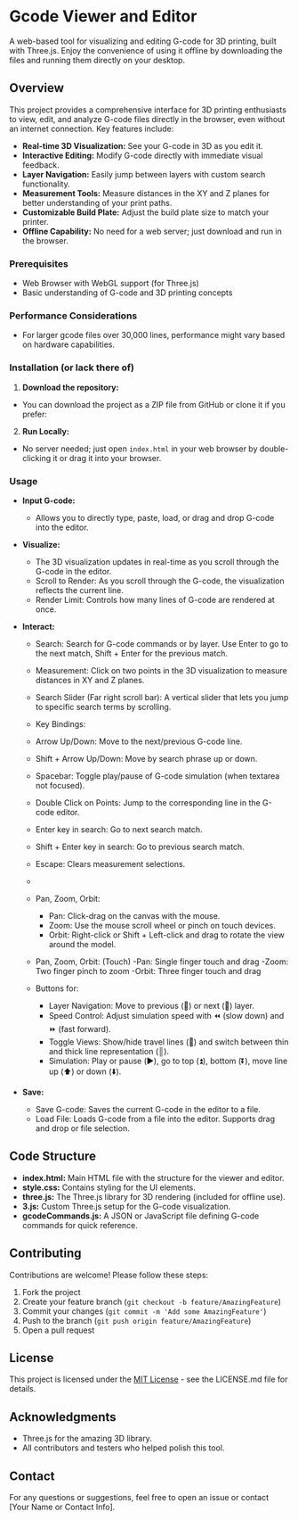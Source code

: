 # Gcode Viewer and Editor

A web-based tool for visualizing and editing G-code for 3D printing, built with Three.js. Enjoy the convenience of using it offline by downloading the files and running them directly on your desktop.

## Overview

This project provides a comprehensive interface for 3D printing enthusiasts to view, edit, and analyze G-code files directly in the browser, even without an internet connection. Key features include:

  - **Real-time 3D Visualization:** See your G-code in 3D as you edit it.
  - **Interactive Editing:** Modify G-code directly with immediate visual feedback.
  - **Layer Navigation:** Easily jump between layers with custom search functionality.
  - **Measurement Tools:** Measure distances in the XY and Z planes for better understanding of your print paths.
  - **Customizable Build Plate:** Adjust the build plate size to match your printer.
  - **Offline Capability:** No need for a web server; just download and run in the browser.


### Prerequisites

  - Web Browser with WebGL support (for Three.js)
  - Basic understanding of G-code and 3D printing concepts

### Performance Considerations

 - For larger gcode files over 30,000 lines, performance might vary based on hardware capabilities. 

### Installation (or lack there of)

1. **Download the repository:**
- You can download the project as a ZIP file from GitHub or clone it if you prefer:
     
2. **Run Locally:**
- No server needed; just open `index.html` in your web browser by double-clicking it or drag it into your browser.

### Usage

- **Input G-code:** 
  - Allows you to directly type, paste, load, or drag and drop G-code into the editor.

- **Visualize:** 
  - The 3D visualization updates in real-time as you scroll through the G-code in the editor.
  - Scroll to Render: As you scroll through the G-code, the visualization reflects the current line.
  - Render Limit: Controls how many lines of G-code are rendered at once.

- **Interact:** 
  - Search: Search for G-code commands or by layer. Use Enter to go to the next match, Shift + Enter for the previous match.
  - Measurement: Click on two points in the 3D visualization to measure distances in XY and Z planes.
  - Search Slider (Far right scroll bar): A vertical slider that lets you jump to specific search terms by scrolling.

   - Key Bindings:
    - Arrow Up/Down: Move to the next/previous G-code line.
    - Shift + Arrow Up/Down: Move by search phrase up or down.
    - Spacebar: Toggle play/pause of G-code simulation (when textarea not focused).
    - Double Click on Points: Jump to the corresponding line in the G-code editor.
    - Enter key in search: Go to next search match.
    - Shift + Enter key in search: Go to previous search match.
    - Escape: Clears measurement selections.
    - 
  - Pan, Zoom, Orbit:
    - Pan: Click-drag on the canvas with the mouse.
    - Zoom: Use the mouse scroll wheel or pinch on touch devices.
    - Orbit: Right-click or Shift + Left-click and drag to rotate the view around the model.
  
  - Pan, Zoom, Orbit: (Touch)
    -Pan: Single finger touch and drag
    -Zoom: Two finger pinch to zoom
    -Orbit: Three finger touch and drag

  - Buttons for:
    - Layer Navigation: Move to previous (🔼) or next (🔽) layer.
    - Speed Control: Adjust simulation speed with ⏪ (slow down) and ⏩ (fast forward).
    - Toggle Views: Show/hide travel lines (🔹) and switch between thin and thick line representation (║).
    - Simulation: Play or pause (▶️), go to top (⏫), bottom (⏬), move line up (⬆️) or down (⬇️).

- **Save:** 
  - Save G-code: Saves the current G-code in the editor to a file.
  - Load File: Loads G-code from a file into the editor. Supports drag and drop or file selection.

## Code Structure
  - **index.html:** Main HTML file with the structure for the viewer and editor.
  - **style.css:** Contains styling for the UI elements.
  - **three.js:** The Three.js library for 3D rendering (included for offline use).
  - **3.js:** Custom Three.js setup for the G-code visualization.
  - **gcodeCommands.js:** A JSON or JavaScript file defining G-code commands for quick reference.

## Contributing

Contributions are welcome! Please follow these steps:

1. Fork the project
2. Create your feature branch (`git checkout -b feature/AmazingFeature`)
3. Commit your changes (`git commit -m 'Add some AmazingFeature'`)
4. Push to the branch (`git push origin feature/AmazingFeature`)
5. Open a pull request

## License

This project is licensed under the [MIT License](LICENSE.md) - see the LICENSE.md file for details.

## Acknowledgments

- Three.js for the amazing 3D library.
- All contributors and testers who helped polish this tool.

## Contact

For any questions or suggestions, feel free to open an issue or contact [Your Name or Contact Info].

